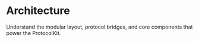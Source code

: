 # Architecture

Understand the modular layout, protocol bridges, and core components that power the ProtocolKit.
